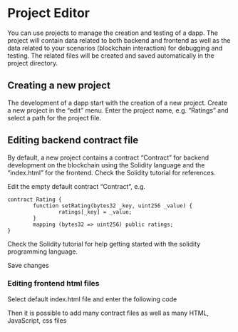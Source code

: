 # Project Editor

You can use projects to manage the creation and testing of a dapp. The project will contain data related to both backend and frontend as well as the data related to your scenarios \(blockchain interaction\) for debugging and testing. The related files will be created and saved automatically in the project directory.

## Creating a new project

The development of a dapp start with the creation of a new project. Create a new project in the “edit” menu. Enter the project name, e.g. “Ratings” and select a path for the project file.

## Editing backend contract file

By default, a new project contains a contract “Contract” for backend development on the blockchain using the Solidity language and the “index.html” for the frontend. Check the Solidity tutorial for references.

Edit the empty default contract “Contract”, e.g.

```text
contract Rating {
        function setRating(bytes32 _key, uint256 _value) {
                ratings[_key] = _value;
        }
        mapping (bytes32 => uint256) public ratings;
}
```

Check the Solidity tutorial for help getting started with the solidity programming language.

Save changes

### Editing frontend html files

Select default index.html file and enter the following code

Then it is possible to add many contract files as well as many HTML, JavaScript, css files

